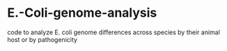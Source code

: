 # E.-Coli-genome-analysis

code to analyze E. coli genome differences across species by their animal host or by pathogenicity
